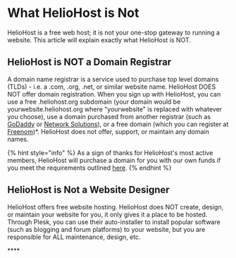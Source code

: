 # What HelioHost is Not

HelioHost is a free web host; it is not your one-stop gateway to running a website. This article will explain exactly what HelioHost is NOT.

## HelioHost is NOT a Domain Registrar

A domain name registrar is a service used to purchase top level domains \(TLDs\) - i.e. a .com, .org, .net, or similar website name. HelioHost DOES NOT offer domain registration. When you sign up with HelioHost, you can use a free .heliohost.org subdomain \(your domain would be yourwebsite.heliohost.org where "yourwebsite" is replaced with whatever you choose\), use a domain purchased from another registrar \(such as [GoDaddy](http://www.godaddy.com/default.aspx) or [Network Solutions](http://www.networksolutions.com/)\), or a free domain \(which you can register at [Freenom](https://www.freenom.com/)\)\*. HelioHost does not offer, support, or maintain any domain names.

{% hint style="info" %}
As a sign of thanks for HelioHost's most active members, HelioHost will purchase a domain for you with our own funds if you meet the requirements outlined [here](https://www.helionet.org/index/topic/34286-free-domain-requests-400-posts-required/).
{% endhint %}

## HelioHost is Not a Website Designer

HelioHost offers free website hosting. HelioHost does NOT create, design, or maintain your website for you, it only gives it a place to be hosted. Through Plesk, you can use their auto-installer to install popular software \(such as blogging and forum platforms\) to your website, but you are responsible for ALL maintenance, design, etc.

\*\*\*\*

